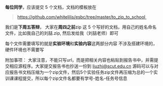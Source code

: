 **每位同学**，应该提交 5 个文档，文档的模板放在 

> https://github.com/whitelilis/esbc/tree/master/to_zip_to_school 

我们是**下周五答辩**， 大家在**周四之前**zip 这 5 个写好的文档，用自己的姓名命名文件，比如我自己的刘喆.zip, 然后发给我（刘喆老师）即可

每个文件需要填写的就是**实验环境**和**实验内容**这两部分内容
不涉及搭建环境的，硬件环境也不需要写

附加事项：
大家注意，不能只写url，而是把相关内容也粘贴到报告书中，并需提交相应源程序。大家提交报告书也抄送一份到 liuzhi@scut.edu.cn
源码可以与对应报告书文档压缩为一个zip文件，然后5个实验任务zip文件再压缩为总的一个实训课课程提交，所以每个zip文件名都要有学号-姓名-任务号信息